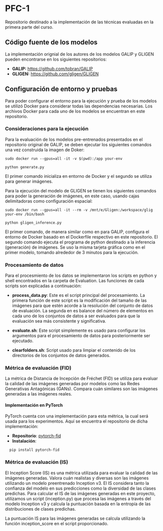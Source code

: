# PFC-1
Repositorio destinado a la implementación de las técnicas evaluadas en la primera parte del curso. 
## Código fuente de los modelos
La implementación orignial de los autores de los modelos GALIP y GLIGEN pueden encontrarse en los siguientes repositorios:
- **GALIP:** https://github.com/tobran/GALIP
- **GLIGEN:** https://github.com/gligen/GLIGEN
## Configuración de entorno y pruebas
Para poder configurar el entorno para la ejecución y prueba de los modelos se utilizó Docker para considerar todas las dependencias necesarias. Los archivos Docker para cada uno de los modelos se encuentran en este repositorio.
### Consideraciones para la ejecución
Para la evaluación de los modelos pre-entrenados presentados en el repositorio original de GALIP, se deben ejecutar los siguientes comandos una vez construida la imagen de Doker:
```
sudo docker run --gpus=all -it -v $(pwd):/app your-env
```
```
python generate.py
```
El primer comando inicializa en entorno de Docker y el segundo se utiliza para generar imágenes.

Para la ejecución del modelo de GLIGEN se tienen los siguientes comandos para poder la generación de imágenes, en este caso, usando cajas delimitadoras como configuración espacial:
```
sudo docker run --gpus=all -it --rm -v /mnt/e/Gligen:/workspace/glig your-env /bin/bash
```
```
python gligen_inference.py
```
El primer comando, de manera similar como en para GALIP, configura el entorno de Docker basado en el Dockerfile respectivo en este repositorio. El segundo comando ejecuta el programa de python destinado a la inferencia (generación) de imágenes. Se uso la misma tarjeta gráfica como en el primer modelo, tomando alrededor de 3 minutos para la ejecución.

### Procesamiento de datos

Para el procesmiento de los datos se implementaron los scripts en python y shell encontrados en la carpeta de Evaluation. Las funciones de cada scripts son explicadas a continuación:

- **process_data.py**: Este es el script principal del procesamiento. La primera función de este script es la modificación del tamaño de las imágenes para que estén acorde a la resolución del conjunto de datos de evaluación. La segunda en es balance del número de elementos en cada uno de los conjuntos de datos a ser evaluados para que la evaluación sea más consistente y significativa.

- **evaluate.sh**: Este script simplemente es usado para configurar los argumentos para el procesamiento de datos para posteriormente ser ejecutado.

- **clearfolders.sh**: Script usado para limpiar el contenido de los directorios de los conjuntos de datos generados.

### Métrica de evaluación (FID)

La métrica de Distancia de Incepción de Fréchet (FID) se utiliza para evaluar la calidad de las imágenes generadas por modelos como las Redes Generativas Antagónicas (GANs). Compara cuán similares son las imágenes generadas a las imágenes reales.

#### Implementación en PyTorch

PyTorch cuenta con una implementación para esta métrica, la cual será usada para los experimentos. Aquí se encuentra el repositorio de dicha implementación:

- **Repositorio**: [pytorch-fid](https://github.com/mseitzer/pytorch-fid)
- **Instalación**:

```sh
  pip install pytorch-fid
```

### Métrica de evaluación (IS)

El Inception Score (IS) es una métrica utilizada para evaluar la calidad de las imágenes generadas. Valora cuán realistas y diversas son las imágenes utilizando un modelo preentrenado Inception v3. El IS considera tanto la confianza del modelo en sus predicciones como la diversidad de las clases predichas. Para calcular el IS de las imágenes generadas en este proyecto, utilizamos un script (inception.py) que procesa las imágenes a través del modelo Inception v3 y calcula la puntuación basada en la entropía de las distribuciones de clases predichas.

La puntuación IS para las imágenes generadas se calcula utilizando la función inception_score en el script proporcionado.
